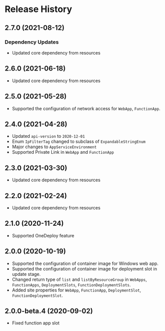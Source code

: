 # Release History

## 2.7.0 (2021-08-12)

### Dependency Updates

- Updated core dependency from resources

## 2.6.0 (2021-06-18)

- Updated core dependency from resources

## 2.5.0 (2021-05-28)
- Supported the configuration of network access for `WebApp`, `FunctionApp`.

## 2.4.0 (2021-04-28)

- Updated `api-version` to `2020-12-01`
- Enum `IpFilterTag` changed to subclass of `ExpandableStringEnum`
- Major changes to `AppServiceEnvironment`
- Supported Private Link in `WebApp` and `FunctionApp`

## 2.3.0 (2021-03-30)

- Updated core dependency from resources

## 2.2.0 (2021-02-24)

- Updated core dependency from resources

## 2.1.0 (2020-11-24)

- Supported OneDeploy feature

## 2.0.0 (2020-10-19)

- Supported the configuration of container image for Windows web app.
- Supported the configuration of container image for deployment slot in update stage.
- Changed return type of `list` and `listByResourceGroup` in `WebApps`, `FunctionApps`, `DeploymentSlots`, `FunctionDeploymentSlots`.
- Added site properties for `WebApp`, `FunctionApp`, `DeploymentSlot`, `FunctionDeploymentSlot`.

## 2.0.0-beta.4 (2020-09-02)

- Fixed function app slot

